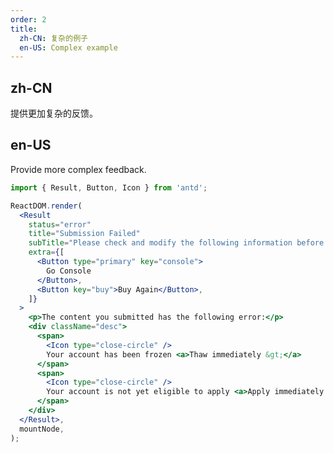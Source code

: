 ```yaml
---
order: 2
title:
  zh-CN: 复杂的例子
  en-US: Complex example
---
```


## zh-CN

提供更加复杂的反馈。

## en-US

Provide more complex feedback.

```jsx
import { Result, Button, Icon } from 'antd';

ReactDOM.render(
  <Result
    status="error"
    title="Submission Failed"
    subTitle="Please check and modify the following information before resubmitting."
    extra={[
      <Button type="primary" key="console">
        Go Console
      </Button>,
      <Button key="buy">Buy Again</Button>,
    ]}
  >
    <p>The content you submitted has the following error:</p>
    <div className="desc">
      <span>
        <Icon type="close-circle" />
        Your account has been frozen <a>Thaw immediately &gt;</a>
      </span>
      <span>
        <Icon type="close-circle" />
        Your account is not yet eligible to apply <a>Apply immediately &gt;</a>
      </span>
    </div>
  </Result>,
  mountNode,
);
```

<style>
#components-result-demo-complex .ant-result .ant-result-content p {
  font-size: 16px;
  color: rgba(0, 0, 0, 0.85);
  line-height: 1.5;
}
#components-result-demo-complex .ant-result .ant-result-content .desc {
  font-size: 14px;
  color: rgba(0, 0, 0, 0.65);
  line-height: 1.4;
}
#components-result-demo-complex .ant-result .ant-result-content .desc span {
  display: block;
  margin: 16px 0;
}
#components-result-demo-complex .ant-result .ant-result-content .desc i {
  color: red;
  margin-right: 8px;
  vertical-align: top;
  display: inline-block;
  margin-top: 3px;
}
#components-result-demo-complex .ant-result .ant-result-content .desc a {
  margin-left: 16px;
}
</style>

